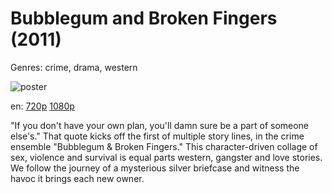 # Bubblegum and Broken Fingers (2011)

Genres: crime, drama, western

![poster](http://image.tmdb.org/t/p/w500/4AAK5uX31xFqdhywQn9MVvh4U61.jpg)

en:
  [720p](magnet:?xt=urn:btih:027CC23CD9D1EDFCB0B6967647058FA0A0EE98DE&tr=udp://glotorrents.pw:6969/announce&tr=udp://tracker.opentrackr.org:1337/announce&tr=udp://torrent.gresille.org:80/announce&tr=udp://tracker.openbittorrent.com:80&tr=udp://tracker.coppersurfer.tk:6969&tr=udp://tracker.leechers-paradise.org:6969&tr=udp://p4p.arenabg.ch:1337&tr=udp://tracker.internetwarriors.net:1337)
  [1080p](magnet:?xt=urn:btih:41392719F1590D6F8C9A274E3FDC85C015B36AAD&tr=udp://glotorrents.pw:6969/announce&tr=udp://tracker.opentrackr.org:1337/announce&tr=udp://torrent.gresille.org:80/announce&tr=udp://tracker.openbittorrent.com:80&tr=udp://tracker.coppersurfer.tk:6969&tr=udp://tracker.leechers-paradise.org:6969&tr=udp://p4p.arenabg.ch:1337&tr=udp://tracker.internetwarriors.net:1337)
  


"If you don't have your own plan, you'll damn sure be a part of someone else's." That quote kicks off the first of multiple story lines, in the crime ensemble "Bubblegum &amp; Broken Fingers." This character-driven collage of sex, violence and survival is equal parts western, gangster and love stories. We follow the journey of a mysterious silver briefcase and witness the havoc it brings each new owner.